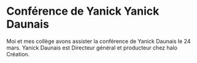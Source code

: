 # Conférence de Yanick Yanick Daunais

Moi et mes collège avons assister la conférence de Yanick Daunais le 24 mars. Yanick Daunais est Directeur général et producteur chez halo Création. 
